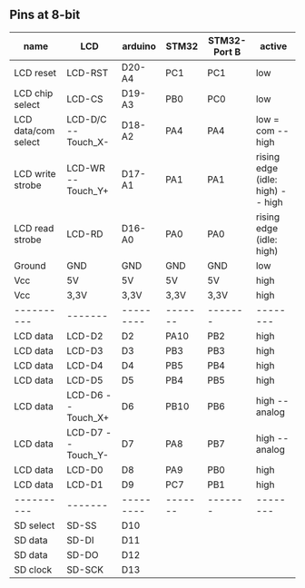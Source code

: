 ## Pins at 8-bit 

name|LCD|arduino|STM32|STM32-Port B|active  
----------|-------|---------|-------|-------|--------  
LCD reset|LCD-RST|D20-A4|PC1|PC1|low  
LCD chip select |LCD-CS|D19-A3|PB0|PC0|low  
LCD data/com select|LCD-D/C -- Touch_X-|D18-A2|PA4|PA4|low = com -- high  
LCD write strobe|LCD-WR -- Touch_Y+|D17-A1|PA1|PA1|rising edge (idle: high) -- high  
LCD read strobe|LCD-RD|D16-A0|PA0|PA0|rising edge (idle: high)  
Ground|GND|GND|GND|GND|low  
Vcc|5V|5V|5V|5V|high  
Vcc|3,3V|3,3V|3,3V|3,3V|high  
----------|-------|---------|-------|-------|--------  
LCD data|LCD-D2|D2|PA10|PB2|high  
LCD data|LCD-D3|D3|PB3|PB3|high  
LCD data|LCD-D4|D4|PB5|PB4|high  
LCD data|LCD-D5|D5|PB4|PB5|high  
LCD data|LCD-D6 -- Touch_X+|D6|PB10|PB6|high -- analog  
LCD data|LCD-D7 -- Touch_Y-|D7|PA8|PB7|high -- analog  
LCD data|LCD-D0|D8|PA9|PB0|high  
LCD data|LCD-D1|D9|PC7|PB1|high  
----------|-------|---------|-------|-------|--------  
SD select|SD-SS|D10  |||
SD data|SD-DI|D11   |||
SD data|SD-DO|D12  |||
SD clock|SD-SCK|D13|||
